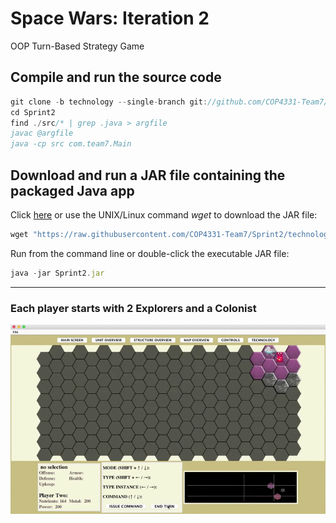# Space Wars: Iteration 2
OOP Turn-Based Strategy Game

<!--[Iteration 1 requirements](demo/Iteration1_Requirements.pdf)-->

## Compile and run the source code

```javascript
git clone -b technology --single-branch git://github.com/COP4331-Team7/Sprint2
cd Sprint2
find ./src/* | grep .java > argfile
javac @argfile
java -cp src com.team7.Main
```

## Download and run a JAR file containing the packaged Java app
Click [here](Sprint1.jar) or use the UNIX/Linux command *wget* to download the JAR file:
 
```javascript
wget "https://raw.githubusercontent.com/COP4331-Team7/Sprint2/technology/Sprint2.jar" -O Sprint2.jar 
```

Run from the command line or double-click the executable JAR file:
```javascript
java -jar Sprint2.jar 
```

***


### Each player starts with 2 Explorers and a Colonist

![alt tag](demo/prospect_fast.gif)



<!--
![alt tag](demo/makeBaseSlow.gif)

-->
